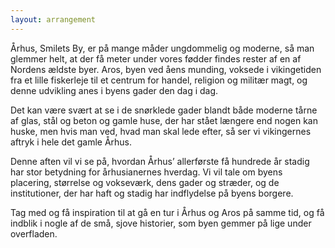 ```yaml
---
layout: arrangement
---
```


Århus, Smilets By, er på mange måder ungdommelig og moderne, så man glemmer helt, at der få meter under vores fødder findes rester af en af Nordens ældste byer. Aros, byen ved åens munding, voksede i vikingetiden fra et lille fiskerleje til et centrum for handel, religion og militær magt, og denne udvikling anes i byens gader den dag i dag. 

Det kan være svært at se i de snørklede gader blandt både moderne tårne af glas, stål og beton og gamle huse, der har stået længere end nogen kan huske, men hvis man ved, hvad man skal lede efter, så ser vi vikingernes aftryk i hele det gamle Århus.
 
Denne aften vil vi se på, hvordan Århus’ allerførste få hundrede år stadig har stor betydning for århusianernes hverdag. Vi vil tale om byens placering, størrelse og vokseværk, dens gader og stræder, og de institutioner, der har haft og stadig har indflydelse på byens borgere. 

Tag med og få inspiration til at gå en tur i Århus og Aros på samme tid, og få indblik i nogle af de små, sjove historier, som byen gemmer på lige under overfladen.
